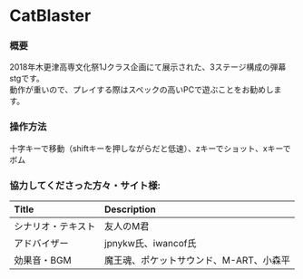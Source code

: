 # CatBlaster
### 概要
2018年木更津高専文化祭1Jクラス企画にて展示された、3ステージ構成の弾幕stgです。  
動作が重いので、プレイする際はスペックの高いPCで遊ぶことをお勧めします。

### 操作方法
十字キーで移動（shiftキーを押しながらだと低速）、zキーでショット、xキーでボム

### 協力してくださった方々・サイト様:

|Title|Description|
|:---|:---|
|シナリオ・テキスト|友人のM君|
|アドバイザー|jpnykw氏、iwancof氏|
|効果音・BGM|魔王魂、ポケットサウンド、M-ART、小森平|
